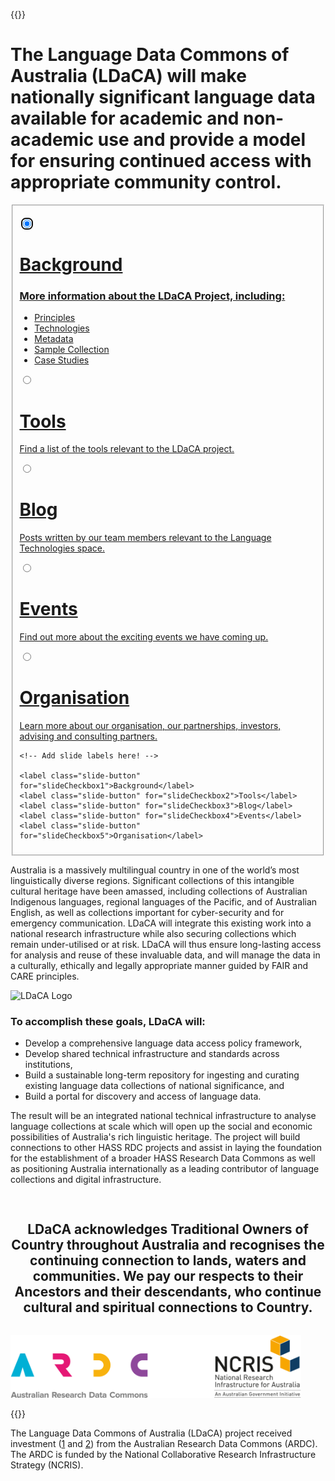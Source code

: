 ---
---
{{<raw>}}

<h1>The Language Data Commons of Australia (LDaCA) will make nationally significant language data available for academic and non-academic use and provide a model for ensuring continued access with appropriate community control.</h1>

<div class="slideshow_div">
<fieldset class="slideshow">

  <!-- Slide 1 -->
  <input type="radio" id="slideCheckbox1" name="slide" checked autofocus></input>
  <div class="slide">
    <div class="slide__html">
      <!-- You can include HTML instead of a background image using .slide__html -->
    </div>
    <a href="./background/information/">
      <div class="slide__content">
        <h1>Background</h1>
        <h3>More information about the LDaCA Project, including:</h3>
        <ul>
          <li>Principles</li>
          <li>Technologies</li>
          <li>Metadata</li>
          <li>Sample Collection</li>
          <li>Case Studies</li>
        </ul>
      </div>  
    </a>
  </div>

  <!-- Slide 2 -->
  <input type="radio" id="slideCheckbox2" name="slide"></input>
  <div class="slide">
    <a href="./tools/list/">
      <div class="slide__content">
        <h1>Tools</h1>
        <p>Find a list of the tools relevant to the LDaCA project.</p>
      </div> 
    </a>
  </div>

  <!-- Slide 3 -->
  <input type="radio" id="slideCheckbox3" name="slide"></input>
  <div class="slide">
    <a href="./posts/">
      <div class="slide__content">
        <h1>Blog</h1>
        <p>Posts written by our team members relevant to the Language Technologies space.</p>
      </div> 
    </a> 
  </div>

  <!-- Slide 4 -->
  <input type="radio" id="slideCheckbox4" name="slide"></input>
  <div class="slide">
    <a href="./events/events/">
      <div class="slide__content">
        <h1>Events</h1>
        <p>Find out more about the exciting events we have coming up.</p>
      </div>   
    </a>
  </div>

  <!-- Slide 5 -->
  <input type="radio" id="slideCheckbox5" name="slide"></input>
  <div class="slide">
    <a href="./organisation/">
      <div class="slide__content">
        <h1>Organisation</h1>
        <p>Learn more about our organisation, our partnerships, investors, advising and consulting partners.</p>
      </div>
    </a>
  </div>

  <!-- Add more slides here! -->

  <nav>
    
    <!-- Add slide labels here! -->
    
    <label class="slide-button" for="slideCheckbox1">Background</label>
    <label class="slide-button" for="slideCheckbox2">Tools</label>
    <label class="slide-button" for="slideCheckbox3">Blog</label>
    <label class="slide-button" for="slideCheckbox4">Events</label>
    <label class="slide-button" for="slideCheckbox5">Organisation</label>
  </nav>

</fieldset>
</div>

<div class="container">
  <p class="flex_item">
    Australia is a massively multilingual country in one of the world’s most
    linguistically diverse regions. Significant collections of this intangible
    cultural heritage have been amassed, including collections of Australian
    Indigenous languages, regional languages of the Pacific, and of Australian
    English, as well as collections important for cyber-security and for
    emergency communication. LDaCA will integrate this existing work into a
    national research infrastructure while also securing collections which remain
    under-utilised or at risk. LDaCA will thus ensure long-lasting access for
    analysis and reuse of these invaluable data, and will manage the data in a
    culturally, ethically and legally appropriate manner guided by FAIR and CARE
    principles.
  </p>
  <img class="flex_item" src="https://www.ldaca.edu.au/logo.png" alt="LDaCA Logo">
</div>

<div id="home_list_bg">
  <div id="home_list">
  <h3>To accomplish these goals, LDaCA will:</h3>

  <ul>
    <li>Develop a comprehensive language data access policy framework,</li>
    <li>Develop shared technical infrastructure and standards across institutions,</li>
    <li>Build a sustainable long-term repository for ingesting and curating existing
    language data collections of national significance, and</li>
    <li>Build a portal for discovery and access of language data.</li>
  </ul>
  </div>
</div>

<p>The result will be an integrated national technical infrastructure to analyse
language collections at scale which will open up the social and economic
possibilities of Australia's rich linguistic heritage. The project will build
connections to other HASS RDC projects and assist in laying the foundation
for the establishment of a broader HASS Research Data Commons as well as
positioning Australia internationally as a leading contributor of language
collections and digital infrastructure.
</p>



<div style="text-align: center; padding: 3% 0%;"><h2>
LDaCA acknowledges Traditional Owners of Country throughout Australia and recognises the continuing connection to lands, waters and communities. We pay our respects to their Ancestors and their descendants, who continue cultural and spiritual connections to Country.</h2></div>

<img src="/AcknowledgeARDC.png" height="100" class="center_image" />

{{</raw>}}

The Language Data Commons of Australia (LDaCA) project received investment
([1](https://doi.org/10.47486/DP768) and [2](https://doi.org/10.47486/HIR001))
from the Australian Research Data Commons (ARDC). The ARDC is funded by the
National Collaborative Research Infrastructure Strategy (NCRIS).
